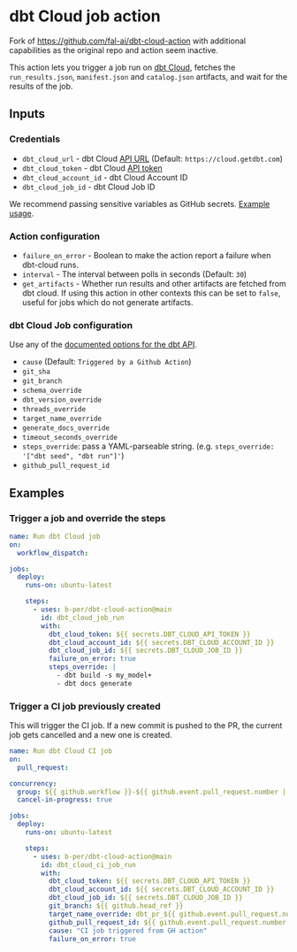 # dbt Cloud job action

Fork of https://github.com/fal-ai/dbt-cloud-action with additional capabilities as the original repo and action seem inactive.

This action lets you trigger a job run on [dbt Cloud](https://cloud.getdbt.com), fetches the `run_results.json`, `manifest.json` and `catalog.json` artifacts, and wait for the results of the job.

## Inputs

### Credentials

- `dbt_cloud_url` - dbt Cloud [API URL](https://docs.getdbt.com/dbt-cloud/api-v2#/) (Default: `https://cloud.getdbt.com`)
- `dbt_cloud_token` - dbt Cloud [API token](https://docs.getdbt.com/docs/dbt-cloud/dbt-cloud-api/service-tokens)
- `dbt_cloud_account_id` - dbt Cloud Account ID
- `dbt_cloud_job_id` - dbt Cloud Job ID

We recommend passing sensitive variables as GitHub secrets. [Example usage](https://github.com/fal-ai/fal_bike_example/blob/main/.github/workflows/fal_dbt.yml).

### Action configuration

- `failure_on_error` - Boolean to make the action report a failure when dbt-cloud runs.
- `interval` - The interval between polls in seconds (Default: `30`)
- `get_artifacts` - Whether run results and other artifacts are fetched from dbt cloud. If using this action in other contexts this can be set to `false`, useful for jobs which do not generate artifacts.

### dbt Cloud Job configuration

Use any of the [documented options for the dbt API](https://docs.getdbt.com/dbt-cloud/api-v2#tag/Jobs/operation/triggerRun).

- `cause` (Default: `Triggered by a Github Action`)
- `git_sha`
- `git_branch`
- `schema_override`
- `dbt_version_override`
- `threads_override`
- `target_name_override`
- `generate_docs_override`
- `timeout_seconds_override`
- `steps_override`: pass a YAML-parseable string. (e.g. `steps_override: '["dbt seed", "dbt run"]'`)
- `github_pull_request_id`

## Examples

### Trigger a job and override the steps

```yaml
name: Run dbt Cloud job
on:
  workflow_dispatch:

jobs:
  deploy:
    runs-on: ubuntu-latest

    steps:
      - uses: b-per/dbt-cloud-action@main
        id: dbt_cloud_job_run
        with:
          dbt_cloud_token: ${{ secrets.DBT_CLOUD_API_TOKEN }}
          dbt_cloud_account_id: ${{ secrets.DBT_CLOUD_ACCOUNT_ID }}
          dbt_cloud_job_id: ${{ secrets.DBT_CLOUD_JOB_ID }}
          failure_on_error: true
          steps_override: |
            - dbt build -s my_model+
            - dbt docs generate
```

### Trigger a CI job previously created

This will trigger the CI job.
If a new commit is pushed to the PR, the current job gets cancelled and a new one is created.

```yaml
name: Run dbt Cloud CI job
on:
  pull_request:

concurrency:
  group: ${{ github.workflow }}-${{ github.event.pull_request.number || github.ref }}
  cancel-in-progress: true

jobs:
  deploy:
    runs-on: ubuntu-latest

    steps:
      - uses: b-per/dbt-cloud-action@main
        id: dbt_cloud_ci_job_run
        with:
          dbt_cloud_token: ${{ secrets.DBT_CLOUD_API_TOKEN }}
          dbt_cloud_account_id: ${{ secrets.DBT_CLOUD_ACCOUNT_ID }}
          dbt_cloud_job_id: ${{ secrets.DBT_CLOUD_JOB_ID }}
          git_branch: ${{ github.head_ref }}
          target_name_override: dbt_pr_${{ github.event.pull_request.number }}
          github_pull_request_id: ${{ github.event.pull_request.number }}
          cause: "CI job triggered from GH action"
          failure_on_error: true
```
